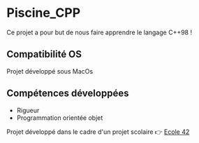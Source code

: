# Piscine_CPP

Ce projet a pour but de nous faire apprendre le langage C++98 !  

## Compatibilité OS

Projet développé sous MacOs

## Compétences développées

* Rigueur
* Programmation orientée objet

Projet développé dans le cadre d'un projet scolaire 👉 [Ecole 42](https://42.fr/)  

